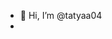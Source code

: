 - 👋 Hi, I’m @tatyaa04
- 

<!---
tatyaa04/tatyaa04 is a ✨ special ✨ repository because its `README.md` (this file) appears on your GitHub profile.
You can click the Preview link to take a look at your changes.
--->
